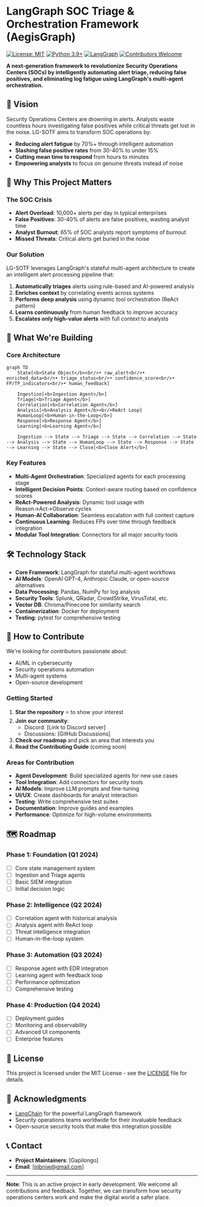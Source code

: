# LangGraph SOC Triage & Orchestration Framework (AegisGraph)

[![License: MIT](https://img.shields.io/badge/License-MIT-yellow.svg)](https://opensource.org/licenses/MIT)
[![Python 3.9+](https://img.shields.io/badge/python-3.9+-blue.svg)](https://www.python.org/downloads/)
[![LangGraph](https://img.shields.io/badge/LangGraph-Enabled-green.svg)](https://github.com/langchain-ai/langgraph)
[![Contributors Welcome](https://img.shields.io/badge/Contributors-Welcome-brightgreen.svg)](https://github.com/your-org/lg-sotf/graphs/contributors)

**A next-generation framework to revolutionize Security Operations Centers (SOCs) by intelligently automating alert triage, reducing false positives, and eliminating log fatigue using LangGraph's multi-agent orchestration.**

## 🌟 Vision

Security Operations Centers are drowning in alerts. Analysts waste countless hours investigating false positives while critical threats get lost in the noise. LG-SOTF aims to transform SOC operations by:

- **Reducing alert fatigue** by 70%+ through intelligent automation
- **Slashing false positive rates** from 30-40% to under 15%
- **Cutting mean time to respond** from hours to minutes
- **Empowering analysts** to focus on genuine threats instead of noise

## 🎯 Why This Project Matters

### The SOC Crisis
- **Alert Overload**: 10,000+ alerts per day in typical enterprises
- **False Positives**: 30-40% of alerts are false positives, wasting analyst time
- **Analyst Burnout**: 65% of SOC analysts report symptoms of burnout
- **Missed Threats**: Critical alerts get buried in the noise

### Our Solution
LG-SOTF leverages LangGraph's stateful multi-agent architecture to create an intelligent alert processing pipeline that:
1. **Automatically triages** alerts using rule-based and AI-powered analysis
2. **Enriches context** by correlating events across systems
3. **Performs deep analysis** using dynamic tool orchestration (ReAct pattern)
4. **Learns continuously** from human feedback to improve accuracy
5. **Escalates only high-value alerts** with full context to analysts

## 🚀 What We're Building

### Core Architecture
```mermaid
graph TD
    State[<b>State Object</b><br/>• raw_alert<br/>• enriched_data<br/>• triage_status<br/>• confidence_score<br/>• FP/TP_indicators<br/>• human_feedback]
    
    Ingestion[<b>Ingestion Agent</b>]
    Triage[<b>Triage Agent</b>]
    Correlation[<b>Correlation Agent</b>]
    Analysis[<b>Analysis Agent</b><br/>ReAct Loop]
    HumanLoop[<b>Human-in-the-Loop</b>]
    Response[<b>Response Agent</b>]
    Learning[<b>Learning Agent</b>]
    
    Ingestion --> State --> Triage --> State --> Correlation --> State --> Analysis --> State --> HumanLoop --> State --> Response --> State --> Learning --> State --> Close[<b>Close Alert</b>]
```

### Key Features
- **Multi-Agent Orchestration**: Specialized agents for each processing stage
- **Intelligent Decision Points**: Context-aware routing based on confidence scores
- **ReAct-Powered Analysis**: Dynamic tool usage with Reason→Act→Observe cycles
- **Human-AI Collaboration**: Seamless escalation with full context capture
- **Continuous Learning**: Reduces FPs over time through feedback integration
- **Modular Tool Integration**: Connectors for all major security tools

## 🛠 Technology Stack

- **Core Framework**: LangGraph for stateful multi-agent workflows
- **AI Models**: OpenAI GPT-4, Anthropic Claude, or open-source alternatives
- **Data Processing**: Pandas, NumPy for log analysis
- **Security Tools**: Splunk, QRadar, CrowdStrike, VirusTotal, etc.
- **Vector DB**: Chroma/Pinecone for similarity search
- **Containerization**: Docker for deployment
- **Testing**: pytest for comprehensive testing

## 🤝 How to Contribute

We're looking for contributors passionate about:
- AI/ML in cybersecurity
- Security operations automation
- Multi-agent systems
- Open-source development

### Getting Started
1. **Star the repository** ⭐ to show your interest
2. **Join our community**:
   - Discord: [Link to Discord server]
   - Discussions: [GitHub Discussions]
3. **Check our roadmap** and pick an area that interests you
4. **Read the Contributing Guide** (coming soon)

### Areas for Contribution
- **Agent Development**: Build specialized agents for new use cases
- **Tool Integration**: Add connectors for security tools
- **AI Models**: Improve LLM prompts and fine-tuning
- **UI/UX**: Create dashboards for analyst interaction
- **Testing**: Write comprehensive test suites
- **Documentation**: Improve guides and examples
- **Performance**: Optimize for high-volume environments

## 🗺 Roadmap

### Phase 1: Foundation (Q1 2024)
- [ ] Core state management system
- [ ] Ingestion and Triage agents
- [ ] Basic SIEM integration
- [ ] Initial decision logic

### Phase 2: Intelligence (Q2 2024)
- [ ] Correlation agent with historical analysis
- [ ] Analysis agent with ReAct loop
- [ ] Threat intelligence integration
- [ ] Human-in-the-loop system

### Phase 3: Automation (Q3 2024)
- [ ] Response agent with EDR integration
- [ ] Learning agent with feedback loop
- [ ] Performance optimization
- [ ] Comprehensive testing

### Phase 4: Production (Q4 2024)
- [ ] Deployment guides
- [ ] Monitoring and observability
- [ ] Advanced UI components
- [ ] Enterprise features

## 📜 License

This project is licensed under the MIT License - see the [LICENSE](LICENSE) file for details.

## 🙏 Acknowledgments

- [LangChain](https://github.com/langchain-ai/langchain) for the powerful LangGraph framework
- Security operations teams worldwide for their invaluable feedback
- Open-source security tools that make this integration possible

## 📞 Contact

- **Project Maintainers**: [Gapilongo]
- **Email**: [nibniw@gmail.com]


---

**Note**: This is an active project in early development. We welcome all contributions and feedback. Together, we can transform how security operations centers work and make the digital world a safer place.